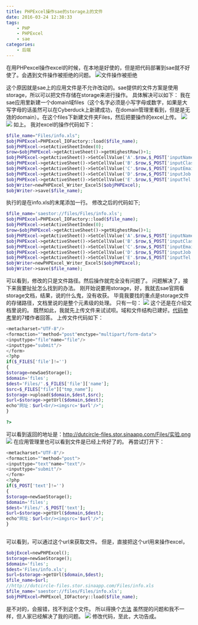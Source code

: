 ```yaml
---
title: PHPExcel操作sae的storage上的文件
date: 2016-03-24 12:38:33
tags:
    - PHP
    - PHPExcel
    - sae
categories:
    - 后端
---
```

在用PHPexcel操作excel的时候，在本地是好使的，但是把代码部署到sae就不好使了。会遇到文件操作被拒绝的问题。
![文件操作被拒绝](http://7xrtyi.com1.z0.glb.clouddn.com/hexoBlog_img_sae-2.png)
<!-- more -->

这个原因就是sae上的应用文件是不允许改动的。sae提供的文件方案是使用storage，所以可以把文件存储在storage来进行操作。
具体解决可以如下：
我在sae应用里新建一个domain域files（这个名字必须是小写字母或数字，如果是大写字母的话虽然可以在Cyberduck上新建成功，在domain管理里看到，但是是无效的domain）。在这个files下新建文件夹Files，然后把要操作的excel上传。
![](http://7xrtyi.com1.z0.glb.clouddn.com/hexoBlog_img_sae-3.png)
![](http://7xrtyi.com1.z0.glb.clouddn.com/hexoBlog_img_sae-4.png)
如上。
我对excel的操作代码如下：

```PHP
$file_name="Files/info.xls";
$objPHPExcel=PHPExcel_IOFactory::load($file_name);
$objPHPExcel->setActiveSheetIndex(0);
$row=$objPHPExcel->getActiveSheet()->getHighestRow()+1;
$objPHPExcel->getActiveSheet()->SetCellValue('A'.$row,$_POST['inputName']);
$objPHPExcel->getActiveSheet()->SetCellValue('B'.$row,$_POST['inputClass']);
$objPHPExcel->getActiveSheet()->SetCellValue('C'.$row,$_POST['inputEmail']);
$objPHPExcel->getActiveSheet()->SetCellValue('D'.$row,$_POST['inputJob']);
$objPHPExcel->getActiveSheet()->SetCellValue('E'.$row,$_POST['inputTel']);
$objWriter=newPHPExcel_Writer_Excel5($objPHPExcel);
$objWriter->save($file_name);
```
执行的是在info.xls的末尾添加一行。
修改之后的代码如下;

```PHP
$file_name='saestor://files/Files/info.xls';
$objPHPExcel=PHPExcel_IOFactory::load($file_name);
$objPHPExcel->setActiveSheetIndex(0);
$row=$objPHPExcel->getActiveSheet()->getHighestRow()+1;
$objPHPExcel->getActiveSheet()->SetCellValue('A'.$row,$_POST['inputName']);
$objPHPExcel->getActiveSheet()->SetCellValue('B'.$row,$_POST['inputClass']);
$objPHPExcel->getActiveSheet()->SetCellValue('C'.$row,$_POST['inputEmail']);
$objPHPExcel->getActiveSheet()->SetCellValue('D'.$row,$_POST['inputJob']);
$objPHPExcel->getActiveSheet()->SetCellValue('E'.$row,$_POST['inputTel']);
$objWriter=newPHPExcel_Writer_Excel5($objPHPExcel);
$objWriter->save($file_name);
```

可以看到，修改的只是文件路径。然后操作就完全没有问题了。
问题解决了，接下来我要扯扯怎么找到的办法。
刚开始说要用storage，好，我就去sae官网看storage文档，结果，说的什么鬼，没有收获。
毕竟我要找的重点是storage文件的存储路径，文档里说的是整个元素级的处理。
只有一句：
![](http://7xrtyi.com1.z0.glb.clouddn.com/hexoBlog_img_sae-5.png)
这个还是在介绍文档里说的。
既然如此，我就先上传文件来试试呗。域和文件结构已建好。[代码参考](http://cloudbbs.org/forum.php?mod=viewthread&tid=23708)里的7楼作者回答。
上传文件代码如下：

```PHP
<metacharset="UTF-8"/>
<formaction=""method="post"enctype="multipart/form-data">
<inputtype="file"name="file"/>
<inputtype="submit"/>
</form>
<?php
if($_FILES['file']!='')
{
$storage=newSaeStorage();
$domain='files';
$dest='Files/'.$_FILES['file']['name'];
$src=$_FILES["file"]["tmp_name"];
$storage->upload($domain,$dest,$src);
$url=$storage->getUrl($domain,$dest);
echo"网址：$url<br/><imgsrc='$url'/>";
}
 
?>
```
可以看到返回的地址是：http://dutcircle-files.stor.sinaapp.com/Files/实验.png
![](http://7xrtyi.com1.z0.glb.clouddn.com/hexoBlog_img_sae-6.png)
在应用管理里也可以看到文件是已经上传好了的。
再尝试打开下：

```PHP
<metacharset="UTF-8"/>
<formaction=""method="post">
<inputtype="text"name="text"/>
<inputtype="submit"/>
</form>
<?php
if($_POST['text']!='')
{
$storage=newSaeStorage();
$domain='files';
$dest='Files/'.$_POST['text'];
$url=$storage->getUrl($domain,$dest);
echo"网址：$url<br/><imgsrc='$url'/>";
}
 
```
可以看到，可以通过这个url来获取文件。
但是，直接把这个url用来操作excel，

```PHP
$objExcel=newPHPExcel();
$storage=newSaeStorage();
$domain='files';
$dest='Files/info.xls';
$url=$storage->getUrl($domain,$dest);
$file_name=$url;
//http://dutcircle-files.stor.sinaapp.com/Files/info.xls
$file_name='saestor://files/Files/info.xls';
$objPHPExcel=PHPExcel_IOFactory::load($file_name);
```

是不对的，会报错，找不到这个文件。
所以得换个[方法](http://saebbs.com/forum.php?mod=viewthread&tid=9456)
虽然提的问题和我不一样，但人家已经解决了我的问题。
![](http://7xrtyi.com1.z0.glb.clouddn.com/hexoBlog_img_sae-7.png)
修改代码，至此，大功告成。


